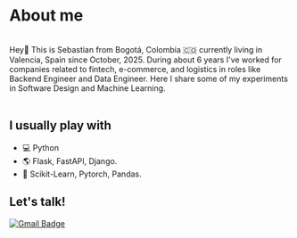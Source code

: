 
<h1>About me </h1>
<div align="center">
</div>
<br>
Hey👋 This is Sebastian from Bogotá, Colombia 🇨🇴 currently living in Valencia, Spain since October, 2025. During about 6 years I've worked for companies related to fintech, e-commerce, and logistics in roles like Backend Engineer and Data Engineer. Here I share some of my experiments in Software Design and Machine Learning.
<br>
<br>
<h2> I usually play with </h2>

- :computer: Python
- :earth_americas: Flask, FastAPI, Django.
- :microscope: Scikit-Learn, Pytorch, Pandas.

<h2> Let's talk! </h2>
<div>

[![Gmail Badge](https://img.shields.io/badge/-parada.celis@gmail.com-c14438?style=flat-square&logo=Gmail&logoColor=white&link=mailto:parada.celis@gmail.com)](mailto:parada.celis@gmail.com)
</div>

